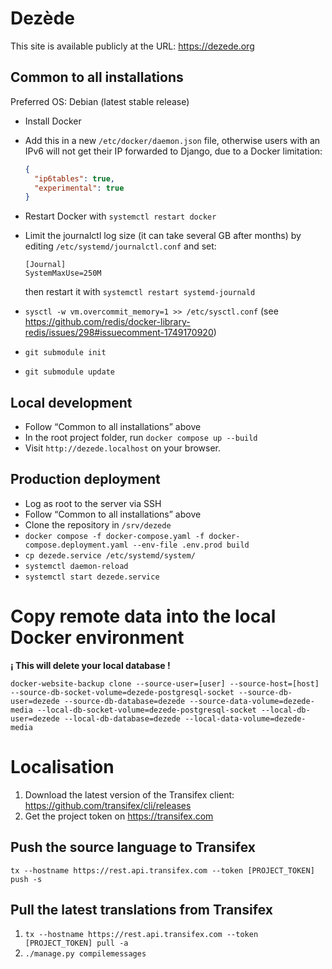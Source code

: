 # Dezède

This site is available publicly at the URL: https://dezede.org

## Common to all installations

Preferred OS: Debian (latest stable release)

- Install Docker
- Add this in a new `/etc/docker/daemon.json` file, otherwise users with an IPv6
  will not get their IP forwarded to Django, due to a Docker limitation:

  ```json
  {
    "ip6tables": true,
    "experimental": true
  }
  ```
- Restart Docker with `systemctl restart docker`
- Limit the journalctl log size (it can take several GB after months) by editing `/etc/systemd/journalctl.conf` and set:
  
  ```
  [Journal]
  SystemMaxUse=250M
  ```
  then restart it with `systemctl restart systemd-journald`
- `sysctl -w vm.overcommit_memory=1 >> /etc/sysctl.conf` (see https://github.com/redis/docker-library-redis/issues/298#issuecomment-1749170920)
- `git submodule init`
- `git submodule update`

## Local development

- Follow “Common to all installations” above
- In the root project folder, run `docker compose up --build`
- Visit `http://dezede.localhost` on your browser.

## Production deployment

- Log as root to the server via SSH
- Follow “Common to all installations” above
- Clone the repository in `/srv/dezede`
- `docker compose -f docker-compose.yaml -f docker-compose.deployment.yaml --env-file .env.prod build`
- `cp dezede.service /etc/systemd/system/`
- `systemctl daemon-reload`
- `systemctl start dezede.service`

# Copy remote data into the local Docker environment

**¡ This will delete your local database !**

```shell
docker-website-backup clone --source-user=[user] --source-host=[host] --source-db-socket-volume=dezede-postgresql-socket --source-db-user=dezede --source-db-database=dezede --source-data-volume=dezede-media --local-db-socket-volume=dezede-postgresql-socket --local-db-user=dezede --local-db-database=dezede --local-data-volume=dezede-media
```

# Localisation

1. Download the latest version of the Transifex client: https://github.com/transifex/cli/releases
2. Get the project token on https://transifex.com

## Push the source language to Transifex

```shell
tx --hostname https://rest.api.transifex.com --token [PROJECT_TOKEN] push -s
```

## Pull the latest translations from Transifex

1. `tx --hostname https://rest.api.transifex.com --token [PROJECT_TOKEN] pull -a`
2. `./manage.py compilemessages`

